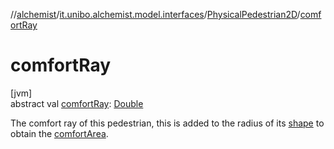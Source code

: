 //[alchemist](../../../index.md)/[it.unibo.alchemist.model.interfaces](../index.md)/[PhysicalPedestrian2D](index.md)/[comfortRay](comfort-ray.md)

# comfortRay

[jvm]\
abstract val [comfortRay](comfort-ray.md): [Double](https://kotlinlang.org/api/latest/jvm/stdlib/kotlin/-double/index.html)

The comfort ray of this pedestrian, this is added to the radius of its [shape](index.md#300387463%2FProperties%2F-267951372) to obtain the [comfortArea](comfort-area.md).
